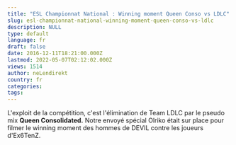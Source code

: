 ```yaml
---
title: "ESL Championnat National : Winning moment Queen Conso vs LDLC"
slug: esl-championnat-national-winning-moment-queen-conso-vs-ldlc
description: NULL
type: default
language: fr
draft: false
date: 2016-12-11T18:21:00.000Z
lastmod: 2022-05-07T02:12:02.000Z
views: 1514
author: neLendirekt
country: fr
categories:
tags:
---
```

L'exploit de la compétition, c'est l'élimination de Team LDLC par le pseudo mix **Queen Consolidated.** Notre envoyé spécial Olriko était sur place pour filmer le winning moment des hommes de DEVIL contre les joueurs d'Ex6TenZ.
